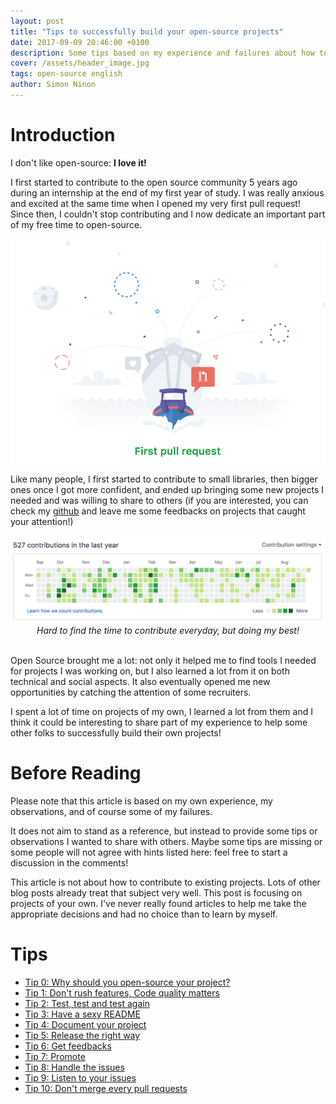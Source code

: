 ```yaml
---
layout: post
title: "Tips to successfully build your open-source projects"
date: 2017-09-09 20:46:00 +0100
description: Some tips based on my experience and failures about how to successfully build an open-source project
cover: /assets/header_image.jpg
tags: open-source english
author: Simon Ninon
---
```


# Introduction

I don't like open-source: **I love it!**

I first started to contribute to the open source community 5 years ago during an internship at the end of my first year of study.
I was really anxious and excited at the same time when I opened my very first pull request!
Since then, I couldn't stop contributing and I now dedicate an important part of my free time to open-source.

<img src="/assets/tips_to_build_your_open_source_projects/first_pr.png" title="first pull request"/>

Like many people, I first started to contribute to small libraries, then bigger ones once I got more confident, and ended up bringing some new projects I needed and was willing to share to others (if you are interested, you can check my [github](https://github.com/cylix) and leave me some feedbacks on projects that caught your attention!)

<img src="/assets/tips_to_build_your_open_source_projects/contrib.png" title="contributions"/>
<div style="width:100%;font-style:italic;text-align:center">Hard to find the time to contribute everyday, but doing my best!</div>
<br/>

Open Source brought me a lot: not only it helped me to find tools I needed for projects I was working on, but I also learned a lot from it on both technical and social aspects. It also eventually opened me new opportunities by catching the attention of some recruiters.

I spent a lot of time on projects of my own, I learned a lot from them and I think it could be interesting to share part of my experience to help some other folks to successfully build their own projects!


# Before Reading
Please note that this article is based on my own experience, my observations, and of course some of my failures.

It does not aim to stand as a reference, but instead to provide some tips or observations I wanted to share with others.
Maybe some tips are missing or some people will not agree with hints listed here: feel free to start a discussion in the comments!

This article is not about how to contribute to existing projects. Lots of other blog posts already treat that subject very well.
This post is focusing on projects of your own. I've never really found articles to help me take the appropriate decisions and had no choice than to learn by myself.


# Tips
* [Tip 0: Why should you open-source your project?](/2017/09/09/tips-to-build-your-open-source-projects-tip00-why.html)
* [Tip 1: Don't rush features, Code quality matters](/2017/09/09/tips-to-build-your-open-source-projects-tip01-quality.html)
* [Tip 2: Test, test and test again](/2017/09/09/tips-to-build-your-open-source-projects-tip02-test.html)
* [Tip 3: Have a sexy README](/2017/09/09/tips-to-build-your-open-source-projects-tip03-sexy-readme.html)
* [Tip 4: Document your project](/2017/09/09/tips-to-build-your-open-source-projects-tip04-document.html)
* [Tip 5: Release the right way](/2017/09/09/tips-to-build-your-open-source-projects-tip05-release.html)
* [Tip 6: Get feedbacks](/2017/09/09/tips-to-build-your-open-source-projects-tip06-feedbacks.html)
* [Tip 7: Promote](/2017/09/09/tips-to-build-your-open-source-projects-tip07-promote.html)
* [Tip 8: Handle the issues](/2017/09/09/tips-to-build-your-open-source-projects-tip08-handle-issues.html)
* [Tip 9: Listen to your issues](/2017/09/09/tips-to-build-your-open-source-projects-tip09-listen-issues.html)
* [Tip 10: Don't merge every pull requests](/2017/09/09/tips-to-build-your-open-source-projects-tip10-pull-requests.html)
